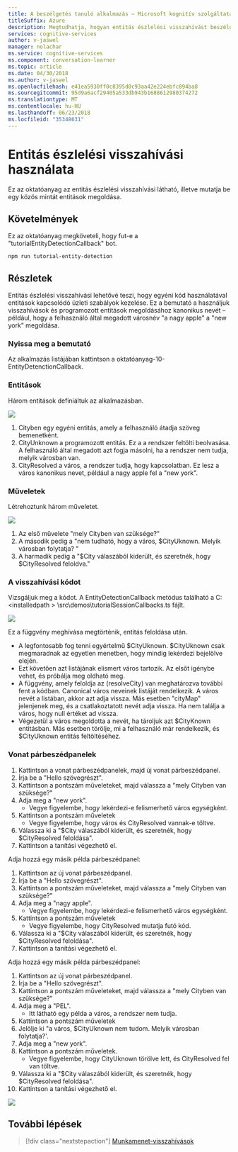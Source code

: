 ```yaml
---
title: A beszélgetés tanuló alkalmazás – Microsoft kognitív szolgáltatások entitás észlelési visszahívási használata |} Microsoft Docs
titleSuffix: Azure
description: Megtudhatja, hogyan entitás észlelési visszahívást beszélgetés tanuló alkalmazással.
services: cognitive-services
author: v-jaswel
manager: nolachar
ms.service: cognitive-services
ms.component: conversation-learner
ms.topic: article
ms.date: 04/30/2018
ms.author: v-jaswel
ms.openlocfilehash: e41ea5930ff0c8395d0c93aa42e224ebfc894ba8
ms.sourcegitcommit: 95d9a6acf29405a533db943b1688612980374272
ms.translationtype: MT
ms.contentlocale: hu-HU
ms.lasthandoff: 06/23/2018
ms.locfileid: "35348631"
---
```

# <a name="how-to-use-entity-detection-callback"></a>Entitás észlelési visszahívási használata

Ez az oktatóanyag az entitás észlelési visszahívási látható, illetve mutatja be egy közös mintát entitások megoldása.

## <a name="requirements"></a>Követelmények
Ez az oktatóanyag megköveteli, hogy fut-e a "tutorialEntityDetectionCallback" bot.

    npm run tutorial-entity-detection

## <a name="details"></a>Részletek
Entitás észlelési visszahívási lehetővé teszi, hogy egyéni kód használatával entitások kapcsolódó üzleti szabályok kezelése. Ez a bemutató a használjuk visszahívások és programozott entitások megoldásához kanonikus nevét – például, hogy a felhasználó által megadott városnév "a nagy apple" a "new york" megoldása.

### <a name="open-the-demo"></a>Nyissa meg a bemutató

Az alkalmazás listájában kattintson a oktatóanyag-10-EntityDetenctionCallback. 

### <a name="entities"></a>Entitások

Három entitások definiáltuk az alkalmazásban.

![](../media/tutorial10_entities.PNG)

1. Cityben egy egyéni entitás, amely a felhasználó átadja szöveg bemenetként.
2. CityUnknown a programozott entitás. Ez a a rendszer feltölti beolvasása. A felhasználó által megadott azt fogja másolni, ha a rendszer nem tudja, melyik városban van.
3. CityResolved a város, a rendszer tudja, hogy kapcsolatban. Ez lesz a város kanonikus nevet, például a nagy apple fel a "new york".

### <a name="actions"></a>Műveletek

Létrehoztunk három műveletet. 

![](../media/tutorial10_actions.PNG)

1. Az első művelete "mely Cityben van szüksége?"
2. A második pedig a "nem tudható, hogy a város, $CityUknown. Melyik városban folytatja? "
3. A harmadik pedig a "$City válaszából kiderült, és szeretnék, hogy $CityResolved feloldva."

### <a name="callback-code"></a>A visszahívási kódot

Vizsgáljuk meg a kódot. A EntityDetectionCallback metódus található a C:\<installedpath > \src\demos\tutorialSessionCallbacks.ts fájlt.

![](../media/tutorial10_callbackcode.PNG)

Ez a függvény meghívása megtörténik, entitás feloldása után.
 
- A legfontosabb fog tenni egyértelmű $CityUknown. $CityUknown csak megmaradnak az egyetlen menetben, hogy mindig lekérdezi bejelölve elején.
- Ezt követően azt listájának elismert város tartozik. Az elsőt igénybe vehet, és próbálja meg oldható meg.
- A függvény, amely feloldja az (resolveCity) van meghatározva további fent a kódban. Canonical város neveinek listáját rendelkezik. A város nevét a listában, akkor azt adja vissza. Más esetben "cityMap" jelenjenek meg, és a csatlakoztatott nevét adja vissza. Ha nem találja a város, hogy null értéket ad vissza.
- Végezetül a város megoldotta a nevét, ha tároljuk azt $CityKnown entitásban. Más esetben törölje, mi a felhasználó már rendelkezik, és $CityUknown entitás feltöltéséhez.

### <a name="train-dialogs"></a>Vonat párbeszédpanelek

1. Kattintson a vonat párbeszédpanelek, majd új vonat párbeszédpanel.
2. Írja be a "Hello szövegrészt".
3. Kattintson a pontszám műveleteket, majd válassza a "mely Cityben van szüksége?"
2. Adja meg a "new york".
    - Vegye figyelembe, hogy lekérdezi-e felismerhető város egységként.
5. Kattintson a pontszám műveletek
    - Vegye figyelembe, hogy város és CityResolved vannak-e töltve.
6. Válassza ki a "$City válaszából kiderült, és szeretnék, hogy $CityResolved feloldása".
7. Kattintson a tanítási végezhető el.

Adja hozzá egy másik példa párbeszédpanel:

1. Kattintson az új vonat párbeszédpanel.
2. Írja be a "Hello szövegrészt".
3. Kattintson a pontszám műveleteket, majd válassza a "mely Cityben van szüksége?"
2. Adja meg a "nagy apple".
    - Vegye figyelembe, hogy lekérdezi-e felismerhető város egységként.
5. Kattintson a pontszám műveletek
    - Vegye figyelembe, hogy CityResolved mutatja futó kód.
6. Válassza ki a "$City válaszából kiderült, és szeretnék, hogy $CityResolved feloldása".
7. Kattintson a tanítási végezhető el.

Adja hozzá egy másik példa párbeszédpanel:

1. Kattintson az új vonat párbeszédpanel.
2. Írja be a "Hello szövegrészt".
3. Kattintson a pontszám műveleteket, majd válassza a "mely Cityben van szüksége?"
2. Adja meg a "PEL".
    - Itt látható egy példa a város, a rendszer nem tudja. 
5. Kattintson a pontszám műveletek
6. Jelölje ki "a város, $CityUknown nem tudom. Melyik városban folytatja?'.
7. Adja meg a "new york".
8. Kattintson a pontszám műveletek.
    - Vegye figyelembe, hogy CityUknown törölve lett, és CityResolved fel van töltve.
6. Válassza ki a "$City válaszából kiderült, és szeretnék, hogy $CityResolved feloldása".
7. Kattintson a tanítási végezhető el.

![](../media/tutorial10_bigapple.PNG)

## <a name="next-steps"></a>További lépések

> [!div class="nextstepaction"]
> [Munkamenet-visszahívások](./11-session-callbacks.md)
